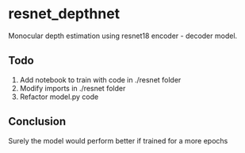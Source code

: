 # resnet_depthnet

Monocular depth estimation using resnet18 encoder - decoder model.



## Todo

1. Add notebook to train with code in ./resnet folder
2. Modify imports in ./resnet folder
3. Refactor model.py code


## Conclusion

Surely the model would perform better if trained for a more epochs


